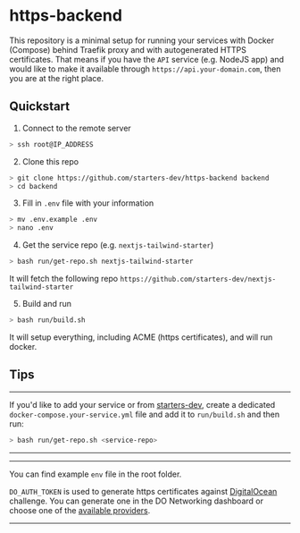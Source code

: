 # https-backend

This repository is a minimal setup for running your services with Docker (Compose) behind Traefik proxy and with autogenerated HTTPS certificates. That means if you have the `API` service (e.g. NodeJS app) and would like to make it available through `https://api.your-domain.com`, then you are at the right place.

## Quickstart

1. Connect to the remote server

```bash
> ssh root@IP_ADDRESS
```

2. Clone this repo

```bash
> git clone https://github.com/starters-dev/https-backend backend
> cd backend
```

3. Fill in `.env` file with your information

```bash
> mv .env.example .env
> nano .env
```

4. Get the service repo (e.g. `nextjs-tailwind-starter`)

```bash
> bash run/get-repo.sh nextjs-tailwind-starter
```

It will fetch the following repo `https://github.com/starters-dev/nextjs-tailwind-starter`

5. Build and run

```bash
> bash run/build.sh
```

It will setup everything, including ACME (https certificates), and will run docker.

## Tips

---

If you'd like to add your service or from [starters-dev](https://github.com/starters-dev), create a dedicated `docker-compose.your-service.yml` file and add it to `run/build.sh` and then run:

```bash
> bash run/get-repo.sh <service-repo>
```

---

---

You can find example `env` file in the root folder.

`DO_AUTH_TOKEN` is used to generate https certificates against [DigitalOcean](https://digitalocean.com) challenge. You can generate one in the DO Networking dashboard or choose one of the [available providers](https://doc.traefik.io/traefik/https/acme/#providers).

---
